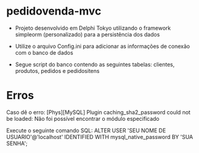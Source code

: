 # pedidovenda-mvc

- Projeto desenvolvido em Delphi Tokyo utilizando o framework simpleorm (personalizado) para a persistência dos dados

- Utilize o arquivo Config.ini para adicionar as informações de conexão com o banco de dados

- Segue script do banco contendo as seguintes tabelas: clientes, produtos, pedidos e pedidositens

# Erros
Caso dê o erro: [Phys][MySQL] Plugin caching_sha2_password could not be loaded: Não foi possível encontrar o módulo especificado

Execute o seguinte comando SQL:
ALTER USER 'SEU NOME DE USUARIO'@'localhost' IDENTIFIED WITH mysql_native_password BY 'SUA SENHA';
